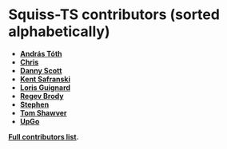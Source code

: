 Squiss-TS contributors (sorted alphabetically)
============================================

* **[András Tóth](https://github.com/tothandras)**
* **[Chris](https://github.com/cwhenderson20)**
* **[Danny Scott](https://github.com/dannyrscott)**
* **[Kent Safranski](https://github.com/Fluidbyte)**
* **[Loris Guignard](https://github.com/loris)**
* **[Regev Brody](https://github.com/regevbr)**
* **[Stephen](https://github.com/stephen-ta)**
* **[Tom Shawver](https://github.com/TomFrost)**
* **[UpGo](https://github.com/upugo-dev)**

**[Full contributors list](https://github.com/PruvoNet/squiss-ts/contributors).**
